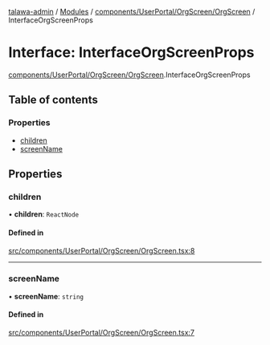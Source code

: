 [talawa-admin](../README.md) / [Modules](../modules.md) / [components/UserPortal/OrgScreen/OrgScreen](../modules/components_UserPortal_OrgScreen_OrgScreen.md) / InterfaceOrgScreenProps

# Interface: InterfaceOrgScreenProps

[components/UserPortal/OrgScreen/OrgScreen](../modules/components_UserPortal_OrgScreen_OrgScreen.md).InterfaceOrgScreenProps

## Table of contents

### Properties

- [children](components_UserPortal_OrgScreen_OrgScreen.InterfaceOrgScreenProps.md#children)
- [screenName](components_UserPortal_OrgScreen_OrgScreen.InterfaceOrgScreenProps.md#screenname)

## Properties

### children

• **children**: `ReactNode`

#### Defined in

[src/components/UserPortal/OrgScreen/OrgScreen.tsx:8](https://github.com/pateldivyesh1323/talawa-admin/blob/926c168/src/components/UserPortal/OrgScreen/OrgScreen.tsx#L8)

___

### screenName

• **screenName**: `string`

#### Defined in

[src/components/UserPortal/OrgScreen/OrgScreen.tsx:7](https://github.com/pateldivyesh1323/talawa-admin/blob/926c168/src/components/UserPortal/OrgScreen/OrgScreen.tsx#L7)
